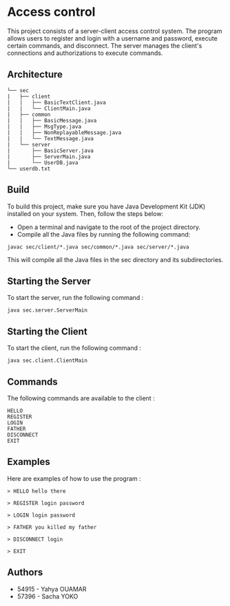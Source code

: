 # Access control

This project consists of a server-client access control system.
The program allows users to register and login with a username and password, execute certain commands, and disconnect.
The server manages the client's connections and authorizations to execute commands.

## Architecture
```
└── sec
|   ├── client
|   |   ├── BasicTextClient.java
|   |   └── ClientMain.java
|   ├── common
|   |   ├── BasicMessage.java
|   |   ├── MsgType.java
|   |   ├── NonReplayableMessage.java
|   |   └── TextMessage.java
|   └── server
|       ├── BasicServer.java
|       ├── ServerMain.java
|       └── UserDB.java
└── userdb.txt
```

## Build

To build this project, make sure you have Java Development Kit (JDK) installed on your system.
Then, follow the steps below:
- Open a terminal and navigate to the root of the project directory.
- Compile all the Java files by running the following command:
```
javac sec/client/*.java sec/common/*.java sec/server/*.java
```
This will compile all the Java files in the sec directory and its subdirectories.

## Starting the Server

To start the server, run the following command :
```
java sec.server.ServerMain
```
## Starting the Client

To start the client, run the following command :
```
java sec.client.ClientMain
```

## Commands

The following commands are available to the client :
```
HELLO
REGISTER
LOGIN
FATHER
DISCONNECT
EXIT
```

## Examples

Here are examples of how to use the program :
```
> HELLO hello there
```
```
> REGISTER login password
```
```
> LOGIN login password
```
```
> FATHER you killed my father
```
```
> DISCONNECT login
```
```
> EXIT
```

## Authors
- 54915 - Yahya OUAMAR
- 57396 - Sacha YOKO